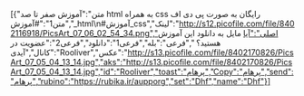 [{"متن":"آموزش صفر تا صد html به همراه css رایگان به صورت پی دی اف ","متن1":"#آموزش_html\n#آموزش_css","لینک":"http://s12.picofile.com/file/8402116918/PicsArt_07_06_02_54_34.png","اصلی":"آیا مایل به دانلود این آموزش هستید؟ ","فرعی":"بله","فرعی1":"دانلود","فرعی2":"عضویت در کانال","آیدی":"Rooliver","عکس":"http://s13.picofile.com/file/8402170826/PicsArt_07_05_04_13_14.jpg","aks":"http://s13.picofile.com/file/8402170826/PicsArt_07_05_04_13_14.jpg","id":"Rooliver","toast":"پرهام","Copy":"پرهام","send":"پرهام","rubino":"https://rubika.ir/aupporg","set":"Dhf","name":"Dhf"}]
